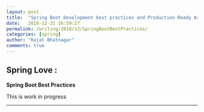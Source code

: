 ```yaml
---
layout: post
title:  "Spring Boot Development best practices and Production Ready Aspects "
date:   2018-12-31 16:59:27
permalink: /writing/2018/12/SpringBootBestPractices/
categories: [spring]
author: "Rajat Bhatnagar"
comments: true
---
```


Spring Love :
-------------
**Spring Boot Best Practices**

This is work in progress



----------



















































































































































































































































































































































































































